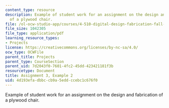```yaml
---
content_type: resource
description: Example of student work for an assignment on the design and fabrication
  of a plywood chair.
file: /ol-ocw-studio-app/courses/4-510-digital-design-fabrication-fall-2008/4d193efadbbccb9a5eddccebc1c676f0_assn3_example2.pdf
file_size: 1042305
file_type: application/pdf
learning_resource_types:
- Projects
license: https://creativecommons.org/licenses/by-nc-sa/4.0/
ocw_type: OCWFile
parent_title: Projects
parent_type: CourseSection
parent_uid: 7d2043f0-7601-4fc2-45dd-423421181f3b
resourcetype: Document
title: Assignment 3, Example 2
uid: 4d193efa-dbbc-cb9a-5edd-ccebc1c676f0
---
```

Example of student work for an assignment on the design and fabrication of a plywood chair.